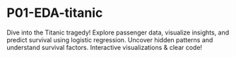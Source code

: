 # P01-EDA-titanic
Dive into the Titanic tragedy! Explore passenger data, visualize insights, and predict survival using logistic regression. Uncover hidden patterns and understand survival factors. Interactive visualizations &amp; clear code!
